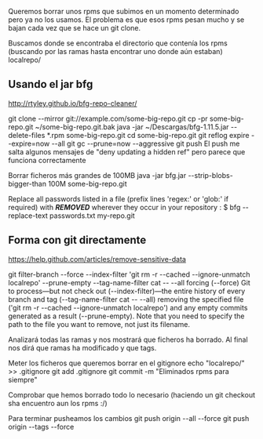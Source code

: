 Queremos borrar unos rpms que subimos en un momento determinado pero ya no los usamos.
El problema es que esos rpms pesan mucho y se bajan cada vez que se hace un git clone.

Buscamos donde se encontraba el directorio que contenía los rpms (buscando por las ramas hasta encontrar uno donde aún estaban)
localrepo/

## Usando el jar bfg ##
http://rtyley.github.io/bfg-repo-cleaner/

git clone --mirror git://example.com/some-big-repo.git
cp -pr some-big-repo.git ~/some-big-repo.git.bak
java -jar ~/Descargas/bfg-1.11.5.jar --delete-files *.rpm some-big-repo.git
cd some-big-repo.git
git reflog expire --expire=now --all
git gc --prune=now --aggressive
git push
  El push me salta algunos mensajes de "deny updating a hidden ref" pero parece que funciona correctamente


Borrar ficheros más grandes de 100MB
java -jar bfg.jar --strip-blobs-bigger-than 100M some-big-repo.git

Replace all passwords listed in a file (prefix lines 'regex:' or 'glob:' if required) with ***REMOVED*** wherever they occur in your repository :
$ bfg --replace-text passwords.txt  my-repo.git



## Forma con git directamente ##
https://help.github.com/articles/remove-sensitive-data

git filter-branch --force --index-filter 'git rm -r --cached --ignore-unmatch localrepo' --prune-empty --tag-name-filter cat -- --all
  forcing (--force) Git to process—but not check out (--index-filter)—the entire history of every branch and tag (--tag-name-filter cat -- --all)
  removing the specified file ('git rm -r --cached --ignore-unmatch localrepo') and any empty commits generated as a result (--prune-empty). 
  Note that you need to specify the path to the file you want to remove, not just its filename.

Analizará todas las ramas y nos mostrará que ficheros ha borrado.
Al final nos dirá que ramas ha modificado y que tags.

Meter los ficheros que queremos borrar en el gitignore
echo "localrepo/" >> .gitignore
git add .gitignore
git commit -m "Eliminados rpms para siempre"


Comprobar que hemos borrado todo lo necesario (haciendo un git checkout sha encuentro aun los rpms :/)

Para terminar pusheamos los cambios
git push origin --all --force
git push origin --tags --force
